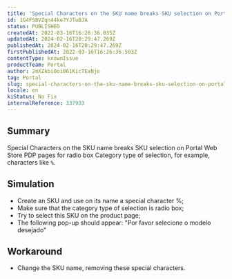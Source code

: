 ```yaml
---
title: 'Special Characters on the SKU name breaks SKU selection on Portal Web Store PDP pages for radio box Category type of selection'
id: 1G4FSBVZqn44ke7YJTuBJA
status: PUBLISHED
createdAt: 2022-03-16T16:26:36.035Z
updatedAt: 2024-02-16T20:29:47.269Z
publishedAt: 2024-02-16T20:29:47.269Z
firstPublishedAt: 2022-03-16T16:26:36.503Z
contentType: knownIssue
productTeam: Portal
author: 2mXZkbi0oi061KicTExNjo
tag: Portal
slug: special-characters-on-the-sku-name-breaks-sku-selection-on-portal-web-store-pdp-pages-for-radio-box-category-type-of-selection
locale: en
kiStatus: No Fix
internalReference: 337933
---
```


## Summary


Special Characters on the SKU name breaks SKU selection on Portal Web Store PDP pages for radio box Category type of selection, for example, characters like `%`.




## Simulation


- Create an SKU and use on its name a special character %;
- Make sure that the category type of selection is radio box;
- Try to select this SKU on the product page;
- The following pop-up should appear: "Por favor selecione o modelo desejado"




## Workaround


- Change the SKU name, removing these special characters.

